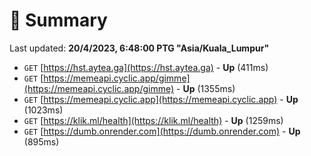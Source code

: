 # 📖 Summary
Last updated: **20/4/2023, 6:48:00 PTG "Asia/Kuala_Lumpur"**

- `GET` [https://hst.aytea.ga](https://hst.aytea.ga) - **Up** (411ms)
- `GET` [https://memeapi.cyclic.app/gimme](https://memeapi.cyclic.app/gimme) - **Up** (1355ms)
- `GET` [https://memeapi.cyclic.app](https://memeapi.cyclic.app) - **Up** (1023ms)
- `GET` [https://klik.ml/health](https://klik.ml/health) - **Up** (1259ms)
- `GET` [https://dumb.onrender.com](https://dumb.onrender.com) - **Up** (895ms)

